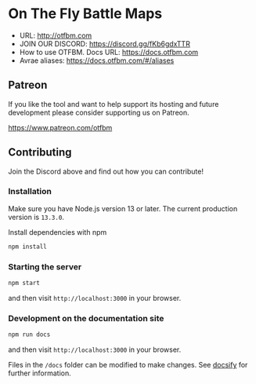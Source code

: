 # On The Fly Battle Maps

* URL: http://otfbm.com
* JOIN OUR DISCORD: https://discord.gg/fKb6gdxTTR
* How to use OTFBM.  Docs URL: https://docs.otfbm.com
* Avrae aliases: https://docs.otfbm.com/#/aliases

## Patreon

If you like the tool and want to help support its hosting and future development please consider supporting us on Patreon.

https://www.patreon.com/otfbm

## Contributing

Join the Discord above and find out how you can contribute!

### Installation

Make sure you have Node.js version 13 or later. The current production version is `13.3.0`.

Install dependencies with npm

```sh
npm install
```

### Starting the server

```sh
npm start
```

and then visit `http://localhost:3000` in your browser.

### Development on the documentation site

```sh
npm run docs
```

and then visit `http://localhost:3000` in your browser.

Files in the `/docs` folder can be modified to make changes. See [docsify](https://docsify.js.org/) for further information.
